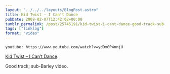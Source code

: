 ```yaml
---
layout: "../../../layouts/BlogPost.astro"
title: Kid Twist – I Can’t Dance
pubDate: 2008-02-07T12:42:02+00:00
tumblr_permalink: /post/25745191/kid-twist-i-cant-dance-good-track-sub-barley
tags: ["linklog"]
format: "video"
---
```


`youtube: https://www.youtube.com/watch?v=yd9x0P4nnjU`

[Kid Twist &#8211; I Can&rsquo;t Dance][1].

Good track; sub-Barley video.

[1]: https://www.youtube.com/watch?v=yd9x0P4nnjU
